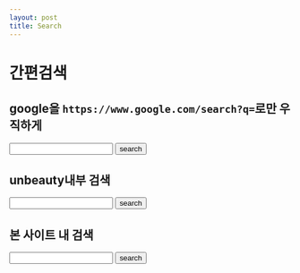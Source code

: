 ```yaml
---
layout: post
title: Search
---
```


# 간편검색

## google을 `https://www.google.com/search?q=`로만 우직하게

<div id="searcher">
    <input id="q" type="text"> <button onclick="search()"> search </button><br>
    <div style="display: none;">
        <script>
            const Q = document.getElementById("q");
            function search(){
                const input_v = Q.value;
                window.location.href = `https://www.google.com/search?q=${input_v}`;
            }
       </script>
    </div>
</div>

## unbeauty내부 검색

<div id="searcher">
    <input id="q" type="text"> <button onclick="search()"> search </button><br>
    <div style="display: none;">
        <script>
            const Q = document.getElementById("q");
            function search(){
                const input_v = Q.value;
                window.location.href = `https://faraway6834.github.io/unbeauty/${input_v}`;
            }
       </script>
    </div>
</div>

## 본 사이트 내 검색

<div id="searcher">
    <input id="q" type="text"> <button onclick="search()"> search </button><br>
    <div style="display: none;">
        <script>
            const Q = document.getElementById("q");
            function search(){
                const input_v = Q.value;
                window.location.href = `https://faraway6834.github.io/${input_v}`;
            }
       </script>
    </div>
</div>

